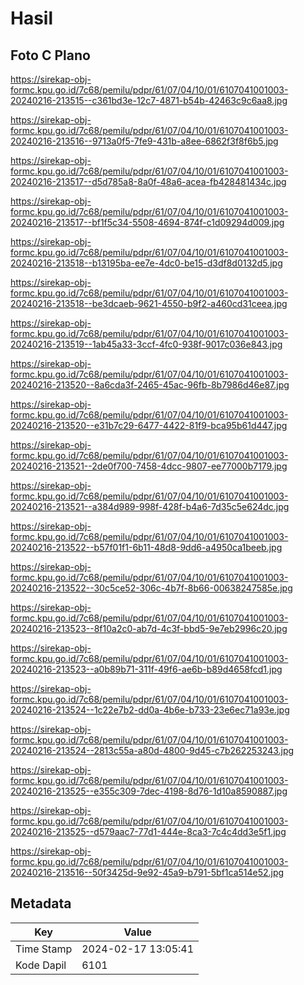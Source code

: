 # Hasil

## Foto C Plano

https://sirekap-obj-formc.kpu.go.id/7c68/pemilu/pdpr/61/07/04/10/01/6107041001003-20240216-213515--c361bd3e-12c7-4871-b54b-42463c9c6aa8.jpg

https://sirekap-obj-formc.kpu.go.id/7c68/pemilu/pdpr/61/07/04/10/01/6107041001003-20240216-213516--9713a0f5-7fe9-431b-a8ee-6862f3f8f6b5.jpg

https://sirekap-obj-formc.kpu.go.id/7c68/pemilu/pdpr/61/07/04/10/01/6107041001003-20240216-213517--d5d785a8-8a0f-48a6-acea-fb428481434c.jpg

https://sirekap-obj-formc.kpu.go.id/7c68/pemilu/pdpr/61/07/04/10/01/6107041001003-20240216-213517--bf1f5c34-5508-4694-874f-c1d09294d009.jpg

https://sirekap-obj-formc.kpu.go.id/7c68/pemilu/pdpr/61/07/04/10/01/6107041001003-20240216-213518--b13195ba-ee7e-4dc0-be15-d3df8d0132d5.jpg

https://sirekap-obj-formc.kpu.go.id/7c68/pemilu/pdpr/61/07/04/10/01/6107041001003-20240216-213518--be3dcaeb-9621-4550-b9f2-a460cd31ceea.jpg

https://sirekap-obj-formc.kpu.go.id/7c68/pemilu/pdpr/61/07/04/10/01/6107041001003-20240216-213519--1ab45a33-3ccf-4fc0-938f-9017c036e843.jpg

https://sirekap-obj-formc.kpu.go.id/7c68/pemilu/pdpr/61/07/04/10/01/6107041001003-20240216-213520--8a6cda3f-2465-45ac-96fb-8b7986d46e87.jpg

https://sirekap-obj-formc.kpu.go.id/7c68/pemilu/pdpr/61/07/04/10/01/6107041001003-20240216-213520--e31b7c29-6477-4422-81f9-bca95b61d447.jpg

https://sirekap-obj-formc.kpu.go.id/7c68/pemilu/pdpr/61/07/04/10/01/6107041001003-20240216-213521--2de0f700-7458-4dcc-9807-ee77000b7179.jpg

https://sirekap-obj-formc.kpu.go.id/7c68/pemilu/pdpr/61/07/04/10/01/6107041001003-20240216-213521--a384d989-998f-428f-b4a6-7d35c5e624dc.jpg

https://sirekap-obj-formc.kpu.go.id/7c68/pemilu/pdpr/61/07/04/10/01/6107041001003-20240216-213522--b57f01f1-6b11-48d8-9dd6-a4950ca1beeb.jpg

https://sirekap-obj-formc.kpu.go.id/7c68/pemilu/pdpr/61/07/04/10/01/6107041001003-20240216-213522--30c5ce52-306c-4b7f-8b66-00638247585e.jpg

https://sirekap-obj-formc.kpu.go.id/7c68/pemilu/pdpr/61/07/04/10/01/6107041001003-20240216-213523--8f10a2c0-ab7d-4c3f-bbd5-9e7eb2996c20.jpg

https://sirekap-obj-formc.kpu.go.id/7c68/pemilu/pdpr/61/07/04/10/01/6107041001003-20240216-213523--a0b89b71-311f-49f6-ae6b-b89d4658fcd1.jpg

https://sirekap-obj-formc.kpu.go.id/7c68/pemilu/pdpr/61/07/04/10/01/6107041001003-20240216-213524--1c22e7b2-dd0a-4b6e-b733-23e6ec71a93e.jpg

https://sirekap-obj-formc.kpu.go.id/7c68/pemilu/pdpr/61/07/04/10/01/6107041001003-20240216-213524--2813c55a-a80d-4800-9d45-c7b262253243.jpg

https://sirekap-obj-formc.kpu.go.id/7c68/pemilu/pdpr/61/07/04/10/01/6107041001003-20240216-213525--e355c309-7dec-4198-8d76-1d10a8590887.jpg

https://sirekap-obj-formc.kpu.go.id/7c68/pemilu/pdpr/61/07/04/10/01/6107041001003-20240216-213525--d579aac7-77d1-444e-8ca3-7c4c4dd3e5f1.jpg

https://sirekap-obj-formc.kpu.go.id/7c68/pemilu/pdpr/61/07/04/10/01/6107041001003-20240216-213516--50f3425d-9e92-45a9-b791-5bf1ca514e52.jpg


## Metadata

| Key        | Value               |
| ---------- | ------------------- |
| Time Stamp | 2024-02-17 13:05:41 |
| Kode Dapil | 6101                |



